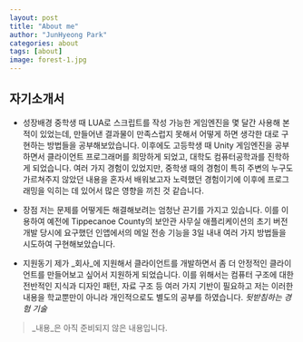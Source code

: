 ```yaml
---
layout: post
title: "About me"
author: "JunHyeong Park"
categories: about
tags: [about]
image: forest-1.jpg
---
```


## 자기소개서

* 성장배경
중학생 때 LUA로 스크립트를 작성 가능한 게임엔진을 몇 달간 사용해 본 적이 있었는데, 만들어낸 결과물이 만족스럽지 못해서 어떻게 하면 생각한 대로 구현하는 방법들을 공부해보았습니다. 이후에도 고등학생 때 Unity 게임엔진을 공부하면서 클라이언트 프로그래머를 희망하게 되었고, 대학도 컴퓨터공학과를 진학하게 되었습니다. 여러 가지 경험이 있었지만, 중학생 때의 경험이 특히 주변의 누구도 가르쳐주지 않았던 내용을 혼자서 배워보고자 노력했던 경험이기에 이후에 프로그래밍을 익히는 데 있어서 많은 영향을 끼친 것 같습니다.

* 장점
저는 문제를 어떻게든 해결해보려는 엄청난 끈기를 가지고 있습니다. 이를 이용하여 예전에 Tippecanoe County의 보안관 사무실 애플리케이션의 초기 버전 개발 당시에 요구했던 인앱에서의 메일 전송 기능을 3일 내내 여러 가지 방법들을 시도하여 구현해보았습니다.

* 지원동기
제가 _회사_에 지원해서 클라이언트를 개발하면서 좀 더 안정적인 클라이언트를 만들어보고 싶어서 지원하게 되었습니다. 이를 위해서는 컴퓨터 구조에 대한 전반적인 지식과 디자인 패턴, 자료 구조 등 여러 가지 기반이 필요하고 저는 이러한 내용을 학교뿐만이 아니라 개인적으로도 별도의 공부를 하였습니다. _뒷받침하는 경험 기술_

>_내용_은 아직 준비되지 않은 내용입니다.

